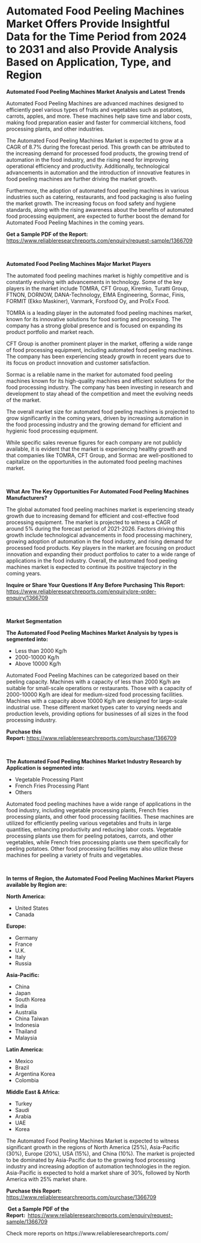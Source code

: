 <p><h1>Automated Food Peeling Machines Market Offers Provide Insightful Data for the Time Period from 2024 to 2031 and also Provide Analysis Based on Application, Type, and Region</h1></p><p><strong>Automated Food Peeling Machines Market Analysis and Latest Trends</strong></p>
<p><p>Automated Food Peeling Machines are advanced machines designed to efficiently peel various types of fruits and vegetables such as potatoes, carrots, apples, and more. These machines help save time and labor costs, making food preparation easier and faster for commercial kitchens, food processing plants, and other industries.</p><p>The Automated Food Peeling Machines Market is expected to grow at a CAGR of 8.7% during the forecast period. This growth can be attributed to the increasing demand for processed food products, the growing trend of automation in the food industry, and the rising need for improving operational efficiency and productivity. Additionally, technological advancements in automation and the introduction of innovative features in food peeling machines are further driving the market growth.</p><p>Furthermore, the adoption of automated food peeling machines in various industries such as catering, restaurants, and food packaging is also fueling the market growth. The increasing focus on food safety and hygiene standards, along with the rising awareness about the benefits of automated food processing equipment, are expected to further boost the demand for Automated Food Peeling Machines in the coming years.</p></p>
<p><strong>Get a Sample PDF of the Report:&nbsp;</strong> <a href="https://www.reliableresearchreports.com/enquiry/request-sample/1366709">https://www.reliableresearchreports.com/enquiry/request-sample/1366709</a></p>
<p>&nbsp;</p>
<p><strong>Automated Food Peeling Machines Major Market Players</strong></p>
<p><p>The automated food peeling machines market is highly competitive and is constantly evolving with advancements in technology. Some of the key players in the market include TOMRA, CFT Group, Kiremko, Turatti Group, FTNON, DORNOW, DANA-Technology, EIMA Engineering, Sormac, Finis, FORMIT (Ekko Maskiner), Vanmark, Forsfood Oy, and ProEx Food.</p><p>TOMRA is a leading player in the automated food peeling machines market, known for its innovative solutions for food sorting and processing. The company has a strong global presence and is focused on expanding its product portfolio and market reach. </p><p>CFT Group is another prominent player in the market, offering a wide range of food processing equipment, including automated food peeling machines. The company has been experiencing steady growth in recent years due to its focus on product innovation and customer satisfaction.</p><p>Sormac is a reliable name in the market for automated food peeling machines known for its high-quality machines and efficient solutions for the food processing industry. The company has been investing in research and development to stay ahead of the competition and meet the evolving needs of the market.</p><p>The overall market size for automated food peeling machines is projected to grow significantly in the coming years, driven by increasing automation in the food processing industry and the growing demand for efficient and hygienic food processing equipment.</p><p>While specific sales revenue figures for each company are not publicly available, it is evident that the market is experiencing healthy growth and that companies like TOMRA, CFT Group, and Sormac are well-positioned to capitalize on the opportunities in the automated food peeling machines market.</p></p>
<p>&nbsp;</p>
<p><strong>What Are The Key Opportunities For Automated Food Peeling Machines Manufacturers?</strong></p>
<p><p>The global automated food peeling machines market is experiencing steady growth due to increasing demand for efficient and cost-effective food processing equipment. The market is projected to witness a CAGR of around 5% during the forecast period of 2021-2026. Factors driving this growth include technological advancements in food processing machinery, growing adoption of automation in the food industry, and rising demand for processed food products. Key players in the market are focusing on product innovation and expanding their product portfolios to cater to a wide range of applications in the food industry. Overall, the automated food peeling machines market is expected to continue its positive trajectory in the coming years.</p></p>
<p><strong>Inquire or Share Your Questions If Any Before Purchasing This Report:</strong> <a href="https://www.reliableresearchreports.com/enquiry/pre-order-enquiry/1366709">https://www.reliableresearchreports.com/enquiry/pre-order-enquiry/1366709</a></p>
<p>&nbsp;</p>
<p><strong>Market Segmentation</strong></p>
<p><strong>The Automated Food Peeling Machines Market Analysis by types is segmented into:</strong></p>
<p><ul><li>Less than 2000 Kg/h</li><li>2000-10000 Kg/h</li><li>Above 10000 Kg/h</li></ul></p>
<p><p>Automated Food Peeling Machines can be categorized based on their peeling capacity. Machines with a capacity of less than 2000 Kg/h are suitable for small-scale operations or restaurants. Those with a capacity of 2000-10000 Kg/h are ideal for medium-sized food processing facilities. Machines with a capacity above 10000 Kg/h are designed for large-scale industrial use. These different market types cater to varying needs and production levels, providing options for businesses of all sizes in the food processing industry.</p></p>
<p><strong>Purchase this Report:&nbsp;</strong><a href="https://www.reliableresearchreports.com/purchase/1366709">https://www.reliableresearchreports.com/purchase/1366709</a></p>
<p>&nbsp;</p>
<p><strong>The Automated Food Peeling Machines Market Industry Research by Application is segmented into:</strong></p>
<p><ul><li>Vegetable Processing Plant</li><li>French Fries Processing Plant</li><li>Others</li></ul></p>
<p><p>Automated food peeling machines have a wide range of applications in the food industry, including vegetable processing plants, French fries processing plants, and other food processing facilities. These machines are utilized for efficiently peeling various vegetables and fruits in large quantities, enhancing productivity and reducing labor costs. Vegetable processing plants use them for peeling potatoes, carrots, and other vegetables, while French fries processing plants use them specifically for peeling potatoes. Other food processing facilities may also utilize these machines for peeling a variety of fruits and vegetables.</p></p>
<p>&nbsp;</p>
<p><strong>In terms of Region, the Automated Food Peeling Machines Market Players available by Region are:</strong></p>
<p>
    <p> <strong> North America: </strong>
        <ul>
            <li>United States</li>
            <li>Canada</li>
        </ul>
        </p> 
    <p> <strong> Europe: </strong>
        <ul>
            <li>Germany</li>
            <li>France</li>
            <li>U.K.</li>
            <li>Italy</li>
            <li>Russia</li>
        </ul>
        </p> 
    <p> <strong> Asia-Pacific: </strong>
        <ul>
            <li>China</li>
            <li>Japan</li>
            <li>South Korea</li>
            <li>India</li>
            <li>Australia</li>
            <li>China Taiwan</li>
            <li>Indonesia</li>
            <li>Thailand</li>
            <li>Malaysia</li>
        </ul>
        </p> 
    <p> <strong> Latin America: </strong>
        <ul>
            <li>Mexico</li>
            <li>Brazil</li>
            <li>Argentina Korea</li>
            <li>Colombia</li>
        </ul>
        </p> 
    <p> <strong> Middle East & Africa: </strong>
        <ul>
            <li>Turkey</li>
            <li>Saudi</li>
            <li>Arabia</li>
            <li>UAE</li>
            <li>Korea</li>
        </ul>
    </p>
    </p>
<p><p>The Automated Food Peeling Machines Market is expected to witness significant growth in the regions of North America (25%), Asia-Pacific (30%), Europe (20%), USA (15%), and China (10%). The market is projected to be dominated by Asia-Pacific due to the growing food processing industry and increasing adoption of automation technologies in the region. Asia-Pacific is expected to hold a market share of 30%, followed by North America with 25% market share.</p></p>
<p><strong>Purchase this Report: </strong><a href="https://www.reliableresearchreports.com/purchase/1366709">https://www.reliableresearchreports.com/purchase/1366709</a></p>
<p>&nbsp;<strong>Get a Sample PDF of the Report:&nbsp;&nbsp;</strong><a href="https://www.reliableresearchreports.com/enquiry/request-sample/1366709">https://www.reliableresearchreports.com/enquiry/request-sample/1366709</a></p>
<p><strong></strong></p>
<p>Check more reports on https://www.reliableresearchreports.com/</p>